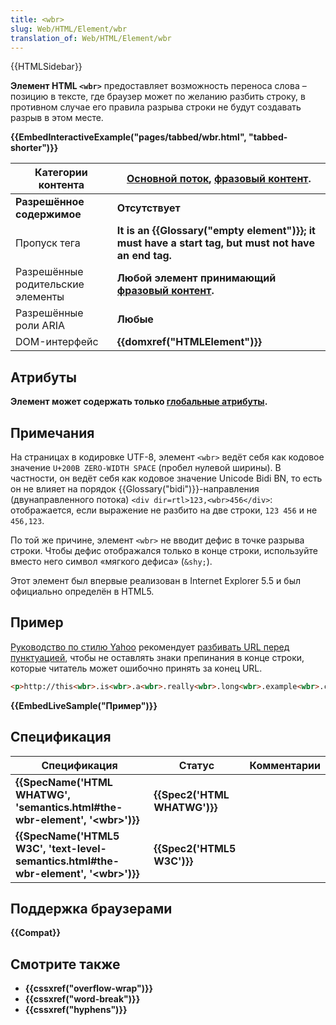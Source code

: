 ```yaml
---
title: <wbr>
slug: Web/HTML/Element/wbr
translation_of: Web/HTML/Element/wbr
---
```

{{HTMLSidebar}}

**Элемент HTML `<wbr>`** предоставляет возможность переноса слова – позицию в тексте, где браузер может по желанию разбить строку, в противном случае его правила разрыва строки не будут создавать разрыв в этом месте.

**{{EmbedInteractiveExample("pages/tabbed/wbr.html", "tabbed-shorter")}}**

| Категории контента                | **[Основной поток](/ru/docs/Web/Guide/HTML/Content_categories#Flow_content), [фразовый контент](/ru/docs/Web/Guide/HTML/Content_categories#Phrasing_content).** |
| --------------------------------- | --------------------------------------------------------------------------------------------------------------------------------------------------------------- |
| **Разрешённое содержимое**        | **Отсутствует**                                                                                                                                                 |
| Пропуск тега                      | **It is an {{Glossary("empty element")}}; it must have a start tag, but must not have an end tag.**                                                  |
| Разрешённые родительские элементы | **Любой элемент принимающий [фразовый контент](/ru/docs/Web/Guide/HTML/Content_categories#Phrasing_content).**                                                  |
| Разрешённые роли ARIA             | **Любые**                                                                                                                                                       |
| DOM-интерфейс                     | **{{domxref("HTMLElement")}}**                                                                                                                        |

## Атрибуты

**Элемент может содержать только [глобальные атрибуты](/ru/docs/HTML/Global_attributes).**

## Примечания

На страницах в кодировке UTF-8, элемент `<wbr>` ведёт себя как кодовое значение `U+200B ZERO-WIDTH SPACE` (пробел нулевой ширины). В частности, он ведёт себя как кодовое значение Unicode Bidi BN, то есть он не влияет на порядок {{Glossary("bidi")}}-направления (двунаправленного потока) `<div dir=rtl>123,<wbr>456</div>`: отображается, если выражение не разбито на две строки, `123 456` и не `456,123`.

По той же причине, элемент `<wbr>` не вводит дефис в точке разрыва строки. Чтобы дефис отображался только в конце строки, используйте вместо него символ «мягкого дефиса» (`&shy;`).

Этот элемент был впервые реализован в Internet Explorer 5.5 и был официально определён в HTML5.

## Пример

[Руководство по стилю Yahoo](https://web.archive.org/web/20121105171040/http://styleguide.yahoo.com/) рекомендует [разбивать URL перед пунктуацией](https://web.archive.org/web/20121105171040/http://styleguide.yahoo.com/editing/treat-abbreviations-capitalization-and-titles-consistently/website-names-and-addresses), чтобы не оставлять знаки препинания в конце строки, которые читатель может ошибочно принять за конец URL.

```html
<p>http://this<wbr>.is<wbr>.a<wbr>.really<wbr>.long<wbr>.example<wbr>.com/With<wbr>/deeper<wbr>/level<wbr>/pages<wbr>/deeper<wbr>/level<wbr>/pages<wbr>/deeper<wbr>/level<wbr>/pages<wbr>/deeper<wbr>/level<wbr>/pages<wbr>/deeper<wbr>/level<wbr>/pages</p>
```

**{{EmbedLiveSample("Пример")}}**

## Спецификация

| Спецификация                                                                                                         | **Статус**                           | Комментарии |
| -------------------------------------------------------------------------------------------------------------------- | ------------------------------------ | ----------- |
| **{{SpecName('HTML WHATWG', 'semantics.html#the-wbr-element', '&lt;wbr&gt;')}}**             | **{{Spec2('HTML WHATWG')}}** |             |
| **{{SpecName('HTML5 W3C', 'text-level-semantics.html#the-wbr-element', '&lt;wbr&gt;')}}** | **{{Spec2('HTML5 W3C')}}**     |             |

## Поддержка браузерами

**{{Compat}}**

## Смотрите также

- **{{cssxref("overflow-wrap")}}**
- **{{cssxref("word-break")}}**
- **{{cssxref("hyphens")}}**
